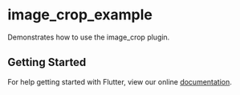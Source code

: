 # image_crop_example

Demonstrates how to use the image_crop plugin.

## Getting Started

For help getting started with Flutter, view our online
[documentation](https://flutter.io/).
